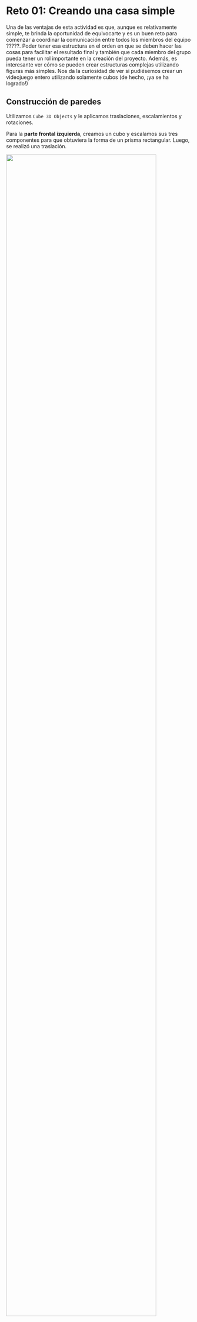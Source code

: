 # Reto 01: Creando una casa simple

<p> Una de las ventajas de esta actividad es que, aunque es relativamente simple, te brinda la oportunidad de equivocarte y es un buen reto para comenzar a coordinar la comunicación entre todos los miembros del equipo ?????.
Poder tener esa estructura en el orden en que se deben hacer las cosas para facilitar el resultado final y también que cada miembro del grupo pueda tener un rol importante en la creación del proyecto. Además, es interesante ver cómo se pueden crear estructuras complejas utilizando figuras más simples. Nos da la curiosidad de ver si pudiésemos crear un videojuego entero utilizando solamente cubos (de hecho, ¡ya se ha logrado!)</p>

<h2> Construcción de paredes
  </h2>

<p>Utilizamos <code>Cube 3D Objects</code> y le aplicamos traslaciones, escalamientos y rotaciones.</p>
<p>Para la <strong>parte frontal izquierda</strong>, creamos un cubo y escalamos sus tres componentes para que obtuviera la forma de un prisma rectangular. Luego, se realizó una traslación.</p>
<image
  src="LeftFront.png"
  width = 90%
  height = 90%>

<p>La <strong>parte frontal derecha</strong> fue una simple copia del pedazo que ya se había creado. Se duplicó y realizamos una traslación.</p>
<image
  src="RightFront.png"
  width = 90%
height = 90%>

<p>Para la <strong>parte frontal con marco</strong> para la puerta de entrada, copiamos el pedazo frontal izquierdo y escalamos su componente en Y para que tuviese menos altura. Luego, se trasladó verticalmente para estar alineado con los otros dos muros.</p>
<image
  src="FrameFront.png"
  width = 90%
  height = 90%>

  
<h3> Pared de la izquierda </h3>
<p>Para las <strong> paredes laterales</strong>  igualmente utilizamos  <code>Cube 3D Objects</code> y le aplicamos traslaciones, escalamientos y rotaciones. Tuvimos que alinearlas justo con la parte frontal para que no hubiera ningún espacio de separación y se forme la figura deseada. Este alineamiento se hizo utilizando las herramientas que aparecen en la parte superior derecha en donde Unity nos permite una vez seleccionado el objeto en cuestión ajustar sus coordenadas.</p>

<image
  src="LeftWall.png"
  width = 90%
height = 90%>


<h3> Pared de la derecha</h3>
<p>Para el caso de la <Strong> segunda pared lateral (derecha) </Strong> se tomó la iniciativa de copiar y pegar la pared lateral previamente hecha y trasladarla a justo el lado que hacía falta. Para trasladarla se usó la misma idea de ajustar sus coordenadas</p>


  <image
  src="RightWall.png"
  width = 90%
height = 90%>

<h3> Alargamiento de paredes y construcción de la pared de fondo</h3>
<p> <Strong>El Alargamiento de paredes y construcción de la pared de fondo </Strong> funcionó en su mayoría de la misma manera pues utilizando las opciones de <code>Scale</code>, que está justo debajo de la herramienta de traslación, entonces se ajustó el tamaño de cada pared para que la casa no fuera plenamente cuadrada sino que en el interior hubiera un espacio rectangula</p>



  <image
  src="Walls.png"
  width = 90%
height = 90%>


<h3> Creación inicial del techo</h3>

<p> Primero creamos un <code> Cube 3D Object</code> para nuestra primera parte del techo.</p>

  <image
  src="CreateRoof.png"
  width = 90%
  height = 90%>


<h3> Ajustar tamaño del techo</h3>

  <p> Luego seleccionando nuestro cubo antes creado fuimos "tanteando" con la funcion <code> Scale</code> situada a la derecha de nuestra pantalla hasta que el cubo tenía una forma adecuada para ser el techo de una casa como esperabamos construirla.</p>

  <image
  src="RoofScale.png"
  width = 90%
  height = 90%>


<h3> Manipular su inclinación</h3>

<p> Luego seleccionamos el "Trasformation Tool" en el centro de la escena para poder manipular la rotación de nuestra techo y hacer que se parezca aún más a un techo en cuestión de su inclinación.</p>


   <image
  src="RotationRoof.png"
  width = 90%
  height = 90%>


<h3>Duplicar el trabajo</h3>

 <p> - Una vez satisfechos con el tamaño y la inclinación de nuestro techo vamos a crear la otra parte del techo haciendo clic con el botón derecho del ratón sobre nuestro Cubo creado y pulsando Duplicar o "Duplicate". Esto hace que nuestros parámetros se copien inmediatamente a este siguiente cubo.</p>

  <image
  src="duplicate.png"
  width = 90%
  height = 90%>

<h3>Ubicando el duplicado en la parte necesaria</h3>

<p> Ajustando los parametros de posición y rotación encontrados en la parte superior derecha podemos llegar a que ambas partes del techo se conecten a la perfección como se muestra en la siguiente imagen. Una vez ambas partes estén alineadas, el trabajo está terminado.</p>

  <image
  src="FinalRoof.png"
  width = 90%
  height = 90%>


<h3>Trabajo final</h3>

  <image
  src="FinalHome.png"
  width = 90%
  height = 90%>
  

  

  
